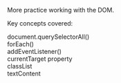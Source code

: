 More practice working with the DOM.

Key concepts covered:

document.querySelectorAll()<br>
forEach()<br>
addEventListener()<br>
currentTarget property<br>
classList<br>
textContent<br>
